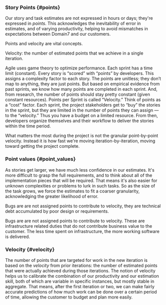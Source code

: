 ### Story Points {#points}

Our story and task estimates are not expressed in hours or days; they're expressed in *points*.
This acknowledges the inevitability of error in estimates, and of varying productivity,
helping to avoid mismatches in expectations between Domain7 and our customers.

Points and velocity are vital concepts.

Velocity: the number of estimated points that we achieve in a single iteration.

Agile uses game theory to optimize performance. Each sprint has a time limit (constant). Every story is “scored” with “points” by developers. This assigns a complexity factor to each story. The points are unitless; they don’t map to anything, they are just points. But based on empirical evidence from past sprints, we know how many points are completed in each sprint. And, from research, the number of points should stay pretty constant (given constant resources). Points per Sprint is called “Velocity.” Think of points as a “cost” factor. Each sprint, the project stakeholders get to “buy” the stories in the sprint, but they are limited in the number of points they can assign — to the “velocity.” Thus you have a budget on a limited resource. From then, developers organize themselves and their workflow to deliver the stories within the time period.

What matters the most during the project is not the granular point-by-point velocity. Instead it is how fast we're moving iteration-by-iteration, moving toward getting the project complete.

### Point values {#point_values}

As stories get larger, we have much less confidence in our estimates.
It's more difficult to grasp the full requirements,
and to think about all of the implementation pieces that will be required.
That means it's also easier for unknown complexities or problems to lurk in such tasks.
So as the size of the task grows, we force the estimates to fit a coarser granularity,
acknowledging the greater likelihood of error.

Bugs are are not assigned points to contribute to velocity, they are technical debt accumulated by poor design or requirements.

Bugs are are not assigned points to contribute to velocity. These are infrastructure related duties that do not contribute business value to the customer. The less time spent on infrastructure, the more working software is delivered.

### Velocity {#velocity}

The number of points that are targeted for work in the new iteration is based on the *velocity*
from prior iterations: the number of estimated points that were actually achieved during those iterations.
The notion of velocity helps us to calibrate the combination of our productivity and
our estimation skill, both of which are variable in specific instances, but mostly stable
in aggregate.
That means, after the first iteration or two, we can make fairly accurate predictions
of how much work can be done over a certain period of time, allowing the customer to budget
and plan more easily.
